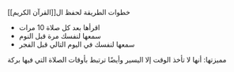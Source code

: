خطوات الطريقة لحفظ ال[[القرآن الكريم]]

- اقرأها بعد كل صلاة 10 مرات
- سمعها لنفسك مرة قبل النوم
- سمعها لنفسك في اليوم التالي قبل الفجر

مميزتها: أنها لا تأخذ الوقت إلا اليسير وأيضًا ترتبط بأوقات الصلاة التي فيها بركة